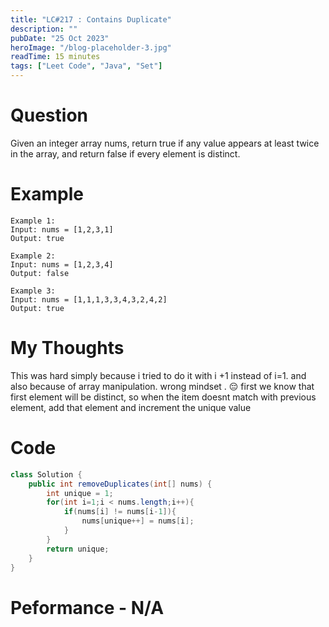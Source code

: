```yaml
---
title: "LC#217 : Contains Duplicate"
description: ""
pubDate: "25 Oct 2023"
heroImage: "/blog-placeholder-3.jpg"
readTime: 15 minutes
tags: ["Leet Code", "Java", "Set"]
---
```


# Question

<p class="pl-6">
    Given an integer array nums, return true if any value appears at least twice in the array, and return false if every element is distinct.
</p>

# Example

<p>

    Example 1:
    Input: nums = [1,2,3,1]
    Output: true

    Example 2:
    Input: nums = [1,2,3,4]
    Output: false

    Example 3:
    Input: nums = [1,1,1,3,3,4,3,2,4,2]
    Output: true

</p>

# My Thoughts
This was hard simply because i tried to do it with i +1 instead of i=1. and also because of array manipulation.
wrong mindset . 😔 
first we know that first element will be distinct, so when the item doesnt match with previous element, add that element and increment the unique value

# Code

```java
class Solution {
    public int removeDuplicates(int[] nums) {
        int unique = 1;
        for(int i=1;i < nums.length;i++){
            if(nums[i] != nums[i-1]){
                nums[unique++] = nums[i];
            }
        }
        return unique;
    }
}
```

# Peformance - N/A
